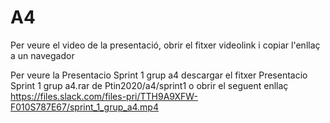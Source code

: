 # A4
Per veure el video de la presentació, obrir el fitxer videolink i copiar l'enllaç a un navegador

Per veure la Presentacio Sprint 1 grup a4 descargar el fitxer Presentacio Sprint 1 grup a4.rar de Ptin2020/a4/sprint1 o  obrir el seguent enllaç
https://files.slack.com/files-pri/TTH9A9XFW-F010S787E67/sprint_1_grup_a4.mp4
